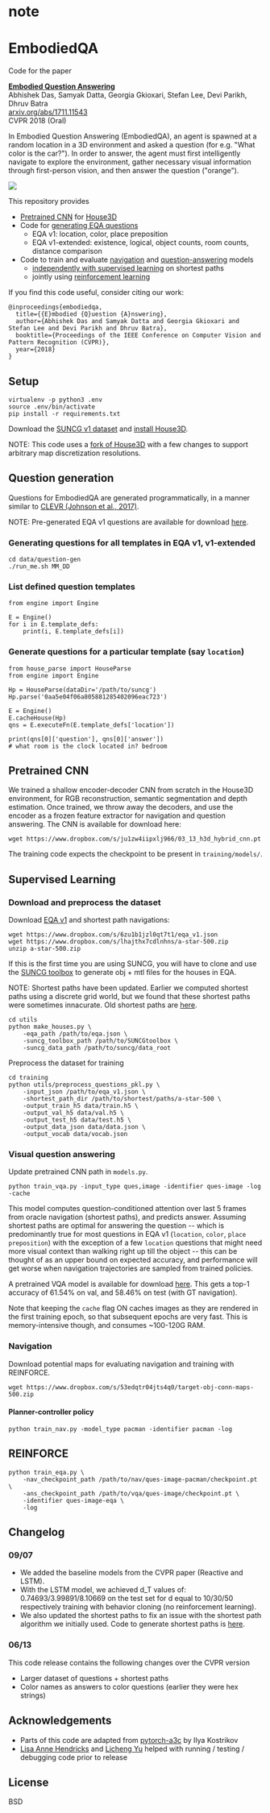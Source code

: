 # note

# EmbodiedQA

Code for the paper

**[Embodied Question Answering][1]**  
Abhishek Das, Samyak Datta, Georgia Gkioxari, Stefan Lee, Devi Parikh, Dhruv Batra  
[arxiv.org/abs/1711.11543][2]  
CVPR 2018 (Oral)

In Embodied Question Answering (EmbodiedQA), an agent is spawned at a random location in a 3D environment and asked a question (for e.g. "What color is the car?"). In order to answer, the agent must first intelligently navigate to explore the environment, gather necessary visual information through first-person vision, and then answer the question ("orange").

![](https://i.imgur.com/jeI7bxm.jpg)

This repository provides

- [Pretrained CNN](#pretrained-cnn) for [House3D][house3d]
- Code for [generating EQA questions](#question-generation)
    - EQA v1: location, color, place preposition
    - EQA v1-extended: existence, logical, object counts, room counts, distance comparison
- Code to train and evaluate [navigation](#navigation) and [question-answering](#visual-question-answering) models
    - [independently with supervised learning](#supervised-learning) on shortest paths
    - jointly using [reinforcement learning](#reinforce)

If you find this code useful, consider citing our work:

```
@inproceedings{embodiedqa,
  title={{E}mbodied {Q}uestion {A}nswering},
  author={Abhishek Das and Samyak Datta and Georgia Gkioxari and Stefan Lee and Devi Parikh and Dhruv Batra},
  booktitle={Proceedings of the IEEE Conference on Computer Vision and Pattern Recognition (CVPR)},
  year={2018}
}
```

## Setup

```
virtualenv -p python3 .env
source .env/bin/activate
pip install -r requirements.txt
```

Download the [SUNCG v1 dataset](https://github.com/facebookresearch/House3D/blob/master/INSTRUCTION.md#usage-instructions) and [install House3D](https://github.com/abhshkdz/House3D/tree/master/renderer#rendering-code-of-house3d).

NOTE: This code uses a [fork of House3D](https://github.com/abhshkdz/house3d) with a few changes to support arbitrary map discretization resolutions.

## Question generation

Questions for EmbodiedQA are generated programmatically, in a manner similar to [CLEVR (Johnson et al., 2017)][clevr].

NOTE: Pre-generated EQA v1 questions are available for download [here][eqav1].

### Generating questions for all templates in EQA v1, v1-extended

```
cd data/question-gen
./run_me.sh MM_DD
```

### List defined question templates

```
from engine import Engine

E = Engine()
for i in E.template_defs:
    print(i, E.template_defs[i])
```

### Generate questions for a particular template (say `location`)

```
from house_parse import HouseParse
from engine import Engine

Hp = HouseParse(dataDir='/path/to/suncg')
Hp.parse('0aa5e04f06a805881285402096eac723')

E = Engine()
E.cacheHouse(Hp)
qns = E.executeFn(E.template_defs['location'])

print(qns[0]['question'], qns[0]['answer'])
# what room is the clock located in? bedroom

```

## Pretrained CNN

We trained a shallow encoder-decoder CNN from scratch in the House3D environment,
for RGB reconstruction, semantic segmentation and depth estimation.
Once trained, we throw away the decoders, and use the encoder as a frozen feature
extractor for navigation and question answering. The CNN is available for download here:

`wget https://www.dropbox.com/s/ju1zw4iipxlj966/03_13_h3d_hybrid_cnn.pt`

The training code expects the checkpoint to be present in `training/models/`.

## Supervised Learning

### Download and preprocess the dataset

Download [EQA v1][eqav1] and shortest path navigations:

```
wget https://www.dropbox.com/s/6zu1b1jzl0qt7t1/eqa_v1.json
wget https://www.dropbox.com/s/lhajthx7cdlnhns/a-star-500.zip
unzip a-star-500.zip
```

If this is the first time you are using SUNCG, you will have to clone and use the
[SUNCG toolbox](https://github.com/shurans/SUNCGtoolbox#convert-to-objmtl)
to generate obj + mtl files for the houses in EQA.

NOTE: Shortest paths have been updated.  Earlier we computed shortest paths using a discrete grid world, but we found that these shortest paths were sometimes innacurate.  Old shortest paths are [here](https://www.dropbox.com/s/vgp2ygh1bht1jyb/shortest-paths.zip).

```
cd utils
python make_houses.py \
    -eqa_path /path/to/eqa.json \
    -suncg_toolbox_path /path/to/SUNCGtoolbox \
    -suncg_data_path /path/to/suncg/data_root
```

Preprocess the dataset for training


```
cd training
python utils/preprocess_questions_pkl.py \
    -input_json /path/to/eqa_v1.json \
    -shortest_path_dir /path/to/shortest/paths/a-star-500 \
    -output_train_h5 data/train.h5 \
    -output_val_h5 data/val.h5 \
    -output_test_h5 data/test.h5 \
    -output_data_json data/data.json \
    -output_vocab data/vocab.json
```

### Visual question answering

Update pretrained CNN path in `models.py`.

`python train_vqa.py -input_type ques,image -identifier ques-image -log -cache`

This model computes question-conditioned attention over last 5 frames from oracle navigation (shortest paths),
and predicts answer. Assuming shortest paths are optimal for answering the question -- which is predominantly
true for most questions in EQA v1 (`location`, `color`, `place preposition`) with the
exception of a few `location` questions that might need more visual context than walking right up till the object --
this can be thought of as an upper bound on expected accuracy, and performance will get worse when navigation
trajectories are sampled from trained policies.

A pretrained VQA model is available for download [here](https://www.dropbox.com/s/jd15af00r7m8neh/vqa_11_18_2018_va0.6154.pt). This gets a top-1 accuracy of 61.54% on val, and 58.46% on test (with GT navigation).

Note that keeping the `cache` flag ON caches images as they are rendered in the first training epoch, so that subsequent epochs are very fast. This is memory-intensive though, and consumes ~100-120G RAM.

### Navigation

Download potential maps for evaluating navigation and training with REINFORCE.

```
wget https://www.dropbox.com/s/53edqtr04jts4q0/target-obj-conn-maps-500.zip
```

#### Planner-controller policy

`python train_nav.py -model_type pacman -identifier pacman -log`

## REINFORCE

```
python train_eqa.py \
    -nav_checkpoint_path /path/to/nav/ques-image-pacman/checkpoint.pt \
    -ans_checkpoint_path /path/to/vqa/ques-image/checkpoint.pt \
    -identifier ques-image-eqa \
    -log
```

## Changelog

### 09/07

- We added the baseline models from the CVPR paper (Reactive and LSTM).
- With the LSTM model, we achieved d_T values of: 0.74693/3.99891/8.10669 on the test set for d equal to 10/30/50 respectively training with behavior cloning (no reinforcement learning).
- We also updated the shortest paths to fix an issue with the shortest path algorithm we initially used.  Code to generate shortest paths is [here](https://github.com/facebookresearch/EmbodiedQA/blob/master/data/shortest-path-gen/generate-paths-a-star.py).

### 06/13

This code release contains the following changes over the CVPR version

- Larger dataset of questions + shortest paths
- Color names as answers to color questions (earlier they were hex strings)

## Acknowledgements

- Parts of this code are adapted from [pytorch-a3c][pytorch-a3c] by Ilya Kostrikov
- [Lisa Anne Hendricks](https://people.eecs.berkeley.edu/~lisa_anne/) and [Licheng Yu](http://www.cs.unc.edu/~licheng/)
helped with running / testing / debugging code prior to release

## License

BSD

[1]: https://embodiedqa.org
[2]: https://arxiv.org/abs/1711.11543
[house3d]: https://github.com/facebookresearch/house3d
[dijkstar]: https://bitbucket.org/wyatt/dijkstar
[pytorch-a3c]: https://github.com/ikostrikov/pytorch-a3c
[eqav1]: https://embodiedqa.org/data
[clevr]: https://github.com/facebookresearch/clevr-dataset-gen
